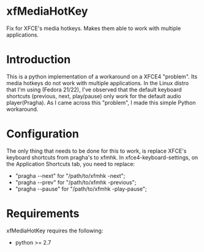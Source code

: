 # xfMediaHotKey
Fix for XFCE's media hotkeys. Makes them able to work with multiple applications.

Introduction
============

This is a python implementation of a workaround on a XFCE4 "problem". Its media hotkeys do not work with multiple applications. In the Linux distro that I'm using (Fedora 21/22), I've observed that the default keyboard shortcuts (previous, next, play/pause) only work for the default audio player(Pragha). As I came across this "problem", I made this simple Python workaround.


Configuration
============

The only thing that needs to be done for this to work, is replace XFCE's keyboard shortcuts from pragha's to xfmhk. 
In xfce4-keyboard-settings, on the Application Shortcuts tab, you need to replace:
* "pragha --next" for "/path/to/xfmhk -next";
* "pragha --prev" for "/path/to/xfmhk -previous";
* "pragha --pause" for "/path/to/xfmhk -play-pause";


Requirements
============

xfMediaHotKey requires the following:
* python >= 2.7